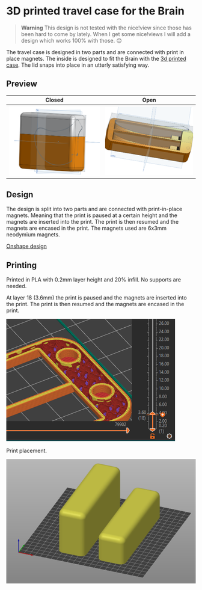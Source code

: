 # 3D printed travel case for the Brain

> **Warning**
> This design is not tested with the nice!view since those has been hard to come by lately. When I get some nice!views I will add a design which works 100% with those. 😊

The travel case is designed in two parts and are connected with print in place magnets. The inside is designed to fit the Brain with the [3d printed case](../case/README.md). The lid snaps into place in an utterly satisfying way.

## Preview

| Closed | Open |
| --- | ---  |
| ![](../../gallery/travel-case/brain-travel-case-full.png) | ![](../../gallery/travel-case/brain-travel-case-open.png) |

## Design

The design is split into two parts and are connected with print-in-place magnets. Meaning that the print is paused at a certain height and the magnets are inserted into the print. The print is then resumed and the magnets are encased in the print. The magnets used are 6x3mm neodymium magnets.

[Onshape design](https://cad.onshape.com/documents/a8c7393d87d948afba2c6e43/w/ea731c1d3c5cb85e11790472/e/4dde8ed377b236e8ab6f5f7d?renderMode=0&uiState=648cb0194527e13c17574a58)

## Printing

Printed in PLA with 0.2mm layer height and 20% infill. No supports are needed.

At layer 18 (3.6mm) the print is paused and the magnets are inserted into the print. The print is then resumed and the magnets are encased in the print.

![](../../gallery/travel-case/brain-travel-case-paus-print.png)

Print placement.

![](../../gallery/travel-case/brain-travel-case-print-direction.png)
